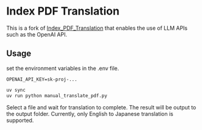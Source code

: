 # Index PDF Translation

This is a fork of [Index_PDF_Translation](https://github.com/Mega-Gorilla/Index_PDF_Translation) that enables the use of LLM APIs such as the OpenAI API.

## Usage

set the environment variables in the .env file.

```.env
OPENAI_API_KEY=sk-proj-...
```

```bash
uv sync
uv run python manual_translate_pdf.py
```

Select a file and wait for translation to complete. The result will be output to the output folder.
Currently, only English to Japanese translation is supported.